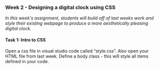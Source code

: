 ### Week 2 - Designing a digital clock using CSS

*In this week's assignment, students will build off of last weeks work and style their existing webpage to produce a more aesthetically pleasing digital clock.*

#### Task 1: Intro to CSS

Open a css file in visual studio code called “style.css”. Also open your HTML file from last week. Define a body class - this will style all items defined in your code.

